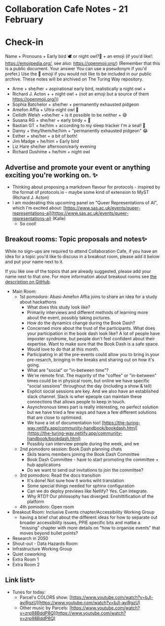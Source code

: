 # Collaboration Cafe Notes - 21 February

# Check-in

Name + Pronouns + Early bird 🕊️ or night owl?🦉 + an emoji (if you'd like!: https://emojipedia.org/, see also: https://openmoji.org/)
(Remember that this is a public document. Your answer You can use a pseudonym if you'd prefer.) Use the 🤫 emoji if you would not like to be included in our public archive. These notes will be archived on The Turing Way repository.

* Anne + she/her + aspirational early bird, realistically a night owl + 
* Richard J. Acton + + night owl + (not an emoji but a source of them [https://openmoji.org/)](https://openmoji.org/))
* Sophia Batchelor + she/her + permanently exhausted pidgeon 
* Amefon Affia + Ultra-night owl 🐲
* Ceilidh Welsh +she/her + is it possible to be neither + 😅 
* Susana RG + she/her + early birdy + 🦜
* Bastian GT + he/him + according to my sleep tracker I'm a seal! 🦭
* Danny + they/them/he/him + "permanently exhausted pidgeon" 😂
* Esther + she/her + a bit of both!
* Jim Madge + he/him + Early bird
* Liz Hare she/her afternoon/early evening
* Richard Dushime + he/him + night owl 

## Advertise and promote your event or anything exciting you're working on. ✨ 

* Thinking about proposing a markdown flavour for protocols - inspired by the format of protocols.io - maybe some kind of extension to MyST (Richard J. Acton)
*  I am moderating this upcoming panel on "Queer Representations of AI", which I'm excited about: [https://www.sas.ac.uk/events/queer-representations-ai](https://www.sas.ac.uk/events/queer-representations-ai) (Kalle)
    * So cool!

## Breakout rooms: Topic proposals and notes✨ 
While no sign-ups are required to attend Collaboration Cafe, if you have an idea for a topic you'd like to discuss in a breakout room, please add it below and put your name next to it. 

If you like one of the topics that are already suggested, please add your name next to that one. For more information about breakout rooms see [the description on GitHub](https://github.com/alan-turing-institute/the-turing-way/blob/main/project_management/online-collaboration-cafe.md#breakout-rooms).

* Main Room:
   *  1st pomodoro: Abasi-Amefon Affia joins to share an idea for a study about hackathons
      * What does this study look like?
      * Primarily interviews and different methods of learning more about the event, possibly taking pictures.
      * How do the dynamics change during the Book Dash?
      * Concerned more about the trust of the participants. What does your participation in the book dash look like? A lot of people have imposter syndrome, but people don't feel confident about their expertise. Want to make sure that the Book Dash is a safe space.
      * Would love to do that at this month.
      * Participating in all the pre-events could allow you to bring in.your pre-resarch, bringing in the breaks and sharing out on how it's going.
      * What  are "social" or "in-between time"?
      * We're remote first. The majority of the "coffee" or "in-between" times could be in physical room, but online we have specific "social sessions" throughout the day (including a show \& tell)
      * Explicit social sessions are key. And we also have an established slack channel. Slack is wher epeople can maintain these connections that allows people to keep in touch.
      * Asynchronous times part is really interesting, no perfect solution but we have tried a few ways and have a few different solutions that are close to optimised.
      * We have a lot of documentation too! [https://the-turing-way.netlify.app/community-handbook/bookdash.html](https://the-turing-way.netlify.app/community-handbook/bookdash.html) 
      * Possibly can interview people during the week, and we 
   * 2nd pomodoro session: Book Dash planning chats
      * Skils teams members joining the Book Dash Committee
      * Book Dash Committee - have to start promoting the committee + hub applications
      * Do we want to send out invitations to join the committee?
   * 3rd pomodoro: Read the docs transition
      * It's done! Not sure how it works wiht translation
      * Some special things needed for sphinx configuration
      * Can we do deploy previews like Netlify? Yes. Can integrate.
      * Why RTD? Our philosophy has diverged. Enshittification of the platform
   * 4th pomodoro: Open room
* Breakout Room: Inclusive Events chapter/Accessibility Working Group
   * having a brief chat about the different ideas for how to separate out broader accessibility issues, PPIE specific bits and matbe a "missing" chapter with more details on "how to organise events" that moves beyond bullet points?
* Research  in 2050
* Shout-out - Data Hazards Room
* Infrastructure Working Group
* Quiet coworking
* Extra Room 1
* Extra Room 2

## Link list✨ 

* Tunes for today:
    * Parcel's COLORS show: [https://www.youtube.com/watch?v=bJl-avjRgzU](https://www.youtube.com/watch?v=bJl-avjRgzU)
    * Other music by Parcels: [https://www.youtube.com/watch?v=zrp98BddP8Q](https://www.youtube.com/watch?v=zrp98BddP8Q)